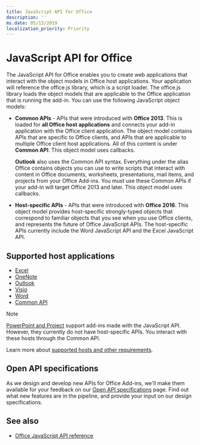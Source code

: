```yaml
---
title: JavaScript API for Office
description: ''
ms.date: 05/13/2019
localization_priority: Priority
---
```


# JavaScript API for Office

The JavaScript API for Office enables you to create web applications that interact with the object models in Office host applications. Your application will reference the office.js library, which is a script loader. The office.js library loads the object models that are applicable to the Office application that is running the add-in. You can use the following JavaScript object models:

- **Common APIs** - APIs that were introduced with **Office 2013**. This is loaded for **all Office host applications** and connects your add-in application with the Office client application. The object model contains APIs that are specific to Office clients, and APIs that are applicable to multiple Office client host applications. All of this content is under **Common API**. This object model uses callbacks. 

  **Outlook** also uses the Common API syntax. Everything under the alias Office contains objects you can use to write scripts that interact with content in Office documents, worksheets, presentations, mail items, and projects from your Office Add-ins. You must use these Common APIs if your add-in will target Office 2013 and later. This object model uses callbacks.

- **Host-specific APIs** - APIs that were introduced with **Office 2016**. This object model provides host-specific strongly-typed objects that correspond to familiar objects that you see when you use Office clients, and represents the future of Office JavaScript APIs. The host-specific APIs currently include the Word JavaScript API and the Excel JavaScript API.

## Supported host applications

- [Excel](overview/excel-add-ins-reference-overview.md)
- [OneNote](overview/onenote-add-ins-javascript-reference.md)
- [Outlook](requirement-sets/outlook-api-requirement-sets.md)
- [Visio](overview/visio-javascript-reference-overview.md)
- [Word](overview/word-add-ins-reference-overview.md)
- [Common API](requirement-sets/office-add-in-requirement-sets.md)

> [!NOTE] 
> [PowerPoint and Project](requirement-sets/powerpoint-and-project-note.md) support add-ins made with the JavaScript API. However, they currently do not have host-specific APIs. You interact with these hosts through the Common API.

Learn more about [supported hosts and other requirements](../concepts/requirements-for-running-office-add-ins.md).

## Open API specifications

As we design and develop new APIs for Office Add-ins, we'll make them available for your feedback on our [Open API specifications](openspec/openspec.md) page. Find out what new features are in the pipeline, and provide your input on our design specifications.

## See also

- [Office JavaScript API reference](/javascript/api/overview/office)
